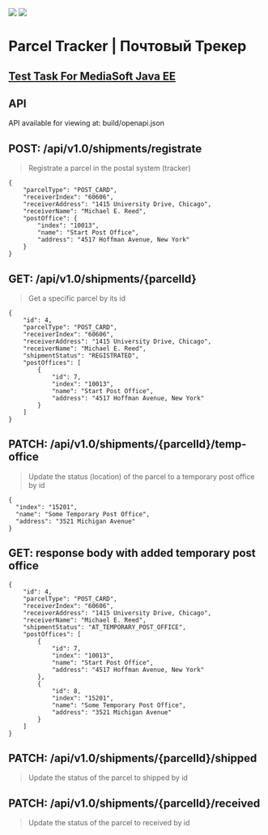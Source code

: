 <a href="https://codeclimate.com/github/silentlyexisting/Parcel-Tracker-MediaSoft-Test/maintainability"><img src="https://api.codeclimate.com/v1/badges/d91b499737f5fab63ffb/maintainability" /></a>
<a href="https://codeclimate.com/github/silentlyexisting/Parcel-Tracker-MediaSoft-Test/test_coverage"><img src="https://api.codeclimate.com/v1/badges/d91b499737f5fab63ffb/test_coverage" /></a>

# Parcel Tracker | Почтовый Трекер
## <b>[Test Task For MediaSoft Java EE](https://drive.google.com/file/d/1obl6-j36xkLszszRPnj0enWxPX-nzzuQ/view)</b>

## API
API available for viewing at: build/openapi.json

## POST: /api/v1.0/shipments/registrate
> Registrate a parcel in the postal system (tracker)
```
{
    "parcelType": "POST_CARD",
    "receiverIndex": "60606",
    "receiverAddress": "1415 University Drive, Chicago",
    "receiverName": "Michael E. Reed",
    "postOffice": {
        "index": "10013",
        "name": "Start Post Office",
        "address": "4517 Hoffman Avenue, New York"
    }
}
```

## GET:  /api/v1.0/shipments/{parcelId}
> Get a specific parcel by its id
```
{
    "id": 4,
    "parcelType": "POST_CARD",
    "receiverIndex": "60606",
    "receiverAddress": "1415 University Drive, Chicago",
    "receiverName": "Michael E. Reed",
    "shipmentStatus": "REGISTRATED",
    "postOffices": [
        {
            "id": 7,
            "index": "10013",
            "name": "Start Post Office",
            "address": "4517 Hoffman Avenue, New York"
        }
    ]
}
```

## PATCH: /api/v1.0/shipments/{parcelId}/temp-office
> Update the status (location) of the parcel to a temporary post office by id
```
{
  "index": "15201",
  "name": "Some Temporary Post Office",
  "address": "3521 Michigan Avenue"
}
```
## GET: response body with added temporary post office
```
{
    "id": 4,
    "parcelType": "POST_CARD",
    "receiverIndex": "60606",
    "receiverAddress": "1415 University Drive, Chicago",
    "receiverName": "Michael E. Reed",
    "shipmentStatus": "AT_TEMPORARY_POST_OFFICE",
    "postOffices": [
        {
            "id": 7,
            "index": "10013",
            "name": "Start Post Office",
            "address": "4517 Hoffman Avenue, New York"
        },
        {
            "id": 8,
            "index": "15201",
            "name": "Some Temporary Post Office",
            "address": "3521 Michigan Avenue"
        }
    ]
}
```

## PATCH: /api/v1.0/shipments/{parcelId}/shipped
> Update the status of the parcel to shipped by id

## PATCH: /api/v1.0/shipments/{parcelId}/received
> Update the status of the parcel to received by id
